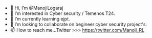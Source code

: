 - 👋 Hi, I’m @ManojiLogaraj
- 👀 I’m interested in Cyber security / Temenos T24.
- 🌱 I’m currently learning ejpt.
- 💞️ I’m looking to collaborate on begineer cyber security project's.
- 📫 How to reach me...Twitter >>> https://twitter.com/Manoji_RL

<!---
ManojiLogaraj is a ✨ special ✨ repository because its `README.md` (this file) appears on your GitHub profile.
You can click the Preview link to take a look at your changes.
--->
